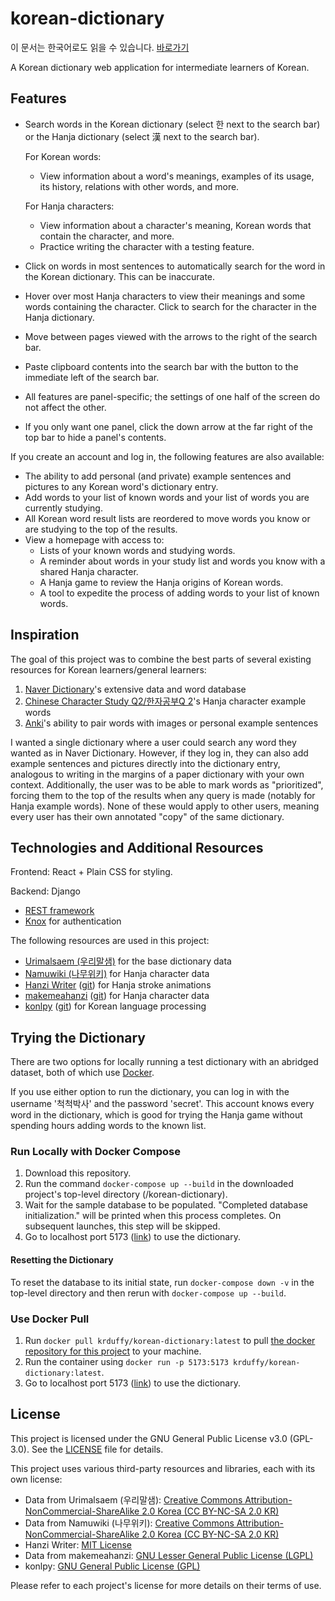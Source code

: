 # korean-dictionary

이 문서는 한국어로도 읽을 수 있습니다. [바로가기](README_kr.md)

A Korean dictionary web application for intermediate learners of Korean.

## Features

- Search words in the Korean dictionary (select 한 next to the search bar) or the Hanja dictionary (select 漢 next to the search bar).

  For Korean words:  
    - View information about a word's meanings, examples of its usage, its history, relations with other words, and more.
  
  For Hanja characters:  
    - View information about a character's meaning, Korean words that contain the character, and more.
    - Practice writing the character with a testing feature.
    
- Click on words in most sentences to automatically search for the word in the Korean dictionary. This can be inaccurate.
- Hover over most Hanja characters to view their meanings and some words containing the character. Click to search for the character in the Hanja dictionary.
- Move between pages viewed with the arrows to the right of the search bar.
- Paste clipboard contents into the search bar with the button to the immediate left of the search bar.
- All features are panel-specific; the settings of one half of the screen do not affect the other.
- If you only want one panel, click the down arrow at the far right of the top bar to hide a panel's contents.

If you create an account and log in, the following features are also available:
- The ability to add personal (and private) example sentences and pictures to any Korean word's dictionary entry.
- Add words to your list of known words and your list of words you are currently studying.
- All Korean word result lists are reordered to move words you know or are studying to the top of the results.
- View a homepage with access to:
  - Lists of your known words and studying words.
  - A reminder about words in your study list and words you know with a shared Hanja character.
  - A Hanja game to review the Hanja origins of Korean words.
  - A tool to expedite the process of adding words to your list of known words.

## Inspiration
The goal of this project was to combine the best parts of several existing resources for Korean learners/general learners:  
1. [Naver Dictionary](https://ko.dict.naver.com/#/main)'s extensive data and word database  
2. [Chinese Character Study Q2/한자공부Q 2](https://play.google.com/store/apps/details?id=com.aribada.edu.qhanja&hl=ko)'s Hanja character example words  
3. [Anki](https://apps.ankiweb.net/)'s ability to pair words with images or personal example sentences

I wanted a single dictionary where a user could search any word they wanted as in Naver Dictionary. However, if they log in, they can also add example sentences and pictures directly into the dictionary entry, analogous to writing in the margins of a paper dictionary with your own context. Additionally, the user was to be able to mark words as "prioritized", forcing them to the top of the results when any query is made (notably for Hanja example words). None of these would apply to other users, meaning every user has their own annotated "copy" of the same dictionary.

## Technologies and Additional Resources
Frontend: React + Plain CSS for styling.

Backend: Django  
* [REST framework](https://www.django-rest-framework.org)  
* [Knox](https://github.com/jazzband/django-rest-knox) for authentication  

The following resources are used in this project:  
* [Urimalsaem (우리말샘)](https://opendict.korean.go.kr/main) for the base dictionary data  
* [Namuwiki (나무위키)](https://namu.wiki) for Hanja character data  
* [Hanzi Writer](https://hanziwriter.org/) ([git](https://github.com/chanind/hanzi-writer)) for Hanja stroke animations
* [makemeahanzi](https://www.skishore.me/makemeahanzi/) ([git](https://github.com/skishore/makemeahanzi)) for Hanja character data
* [konlpy](https://konlpy.org/en/latest/) ([git](https://github.com/konlpy/konlpy)) for Korean language processing  

## Trying the Dictionary

There are two options for locally running a test dictionary with an abridged dataset, both of which use [Docker](https://www.docker.com/).

If you use either option to run the dictionary, you can log in with the username '척척박사' and the password 'secret'. This account knows every word in the dictionary,
which is good for trying the Hanja game without spending hours adding words to the known list.

### Run Locally with Docker Compose
1. Download this repository.
2. Run the command `docker-compose up --build` in the downloaded project's top-level directory (/korean-dictionary).
3. Wait for the sample database to be populated. "Completed database initialization." will be printed when this process completes. On subsequent launches, this step will be skipped.
4. Go to localhost port 5173 ([link](http://localhost:5173/)) to use the dictionary.  

#### Resetting the Dictionary  
To reset the database to its initial state, run `docker-compose down -v` in the top-level directory and then rerun with `docker-compose up --build`.  

### Use Docker Pull
1. Run `docker pull krduffy/korean-dictionary:latest` to pull [the docker repository for this project](https://hub.docker.com/repository/docker/krduffy/korean-dictionary/general) to your machine.
2. Run the container using `docker run -p 5173:5173 krduffy/korean-dictionary:latest`.
3. Go to localhost port 5173 ([link](http://localhost:5173/)) to use the dictionary.

## License

This project is licensed under the GNU General Public License v3.0 (GPL-3.0). See the [LICENSE](LICENSE) file for details.

This project uses various third-party resources and libraries, each with its own license:

- Data from Urimalsaem (우리말샘): [Creative Commons Attribution-NonCommercial-ShareAlike 2.0 Korea (CC BY-NC-SA 2.0 KR)](LICENSES/by-nc-sa-2.0-kr.txt)
- Data from Namuwiki (나무위키): [Creative Commons Attribution-NonCommercial-ShareAlike 2.0 Korea (CC BY-NC-SA 2.0 KR)](LICENSES/by-nc-sa-2.0-kr.txt)
- Hanzi Writer: [MIT License](LICENSES/mit.txt)
- Data from makemeahanzi: [GNU Lesser General Public License (LGPL)](LICENSES/lgpl.txt)
- konlpy: [GNU General Public License (GPL)](LICENSES/gpl.txt)

Please refer to each project's license for more details on their terms of use.
